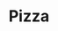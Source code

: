 ---
title: Pizza
crosslinks:
- iamveryculinary
- food
- KnightsOfPineapple
- Breadit
- veganpizza
- castiron
- thingsforants
- italy
- wholesomepics
- Seattle
- SneakyBackgroundFeet
- stupidpeople
- SWARJE
- lava_porn
- thatsathing
- grilledcheese
- samuraijack
- PizzaPorn
---